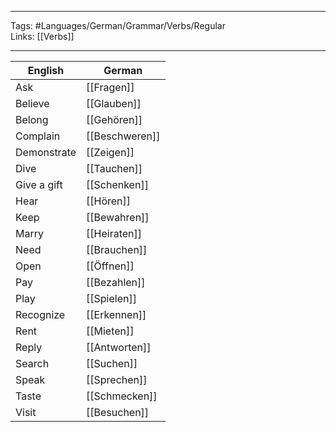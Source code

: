 ___
Tags: #Languages/German/Grammar/Verbs/Regular  
Links: [[Verbs]]
___
English | German
------------ | ------------
Ask | [[Fragen]]
Believe | [[Glauben]]
Belong | [[Gehören]]
Complain | [[Beschweren]]
Demonstrate | [[Zeigen]]
Dive | [[Tauchen]]
Give a gift | [[Schenken]]
Hear | [[Hören]]
Keep | [[Bewahren]]
Marry | [[Heiraten]]
Need | [[Brauchen]]
Open | [[Öffnen]]
Pay | [[Bezahlen]]
Play | [[Spielen]]
Recognize | [[Erkennen]]
Rent | [[Mieten]]
Reply | [[Antworten]]
Search | [[Suchen]]
Speak | [[Sprechen]]
Taste | [[Schmecken]]
Visit | [[Besuchen]]